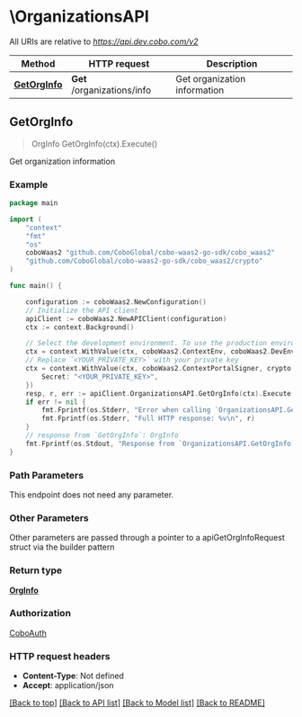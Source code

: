 # \OrganizationsAPI

All URIs are relative to *https://api.dev.cobo.com/v2*

Method | HTTP request | Description
------------- | ------------- | -------------
[**GetOrgInfo**](OrganizationsAPI.md#GetOrgInfo) | **Get** /organizations/info | Get organization information



## GetOrgInfo

> OrgInfo GetOrgInfo(ctx).Execute()

Get organization information



### Example

```go
package main

import (
    "context"
    "fmt"
    "os"
    coboWaas2 "github.com/CoboGlobal/cobo-waas2-go-sdk/cobo_waas2"
    "github.com/CoboGlobal/cobo-waas2-go-sdk/cobo_waas2/crypto"
)

func main() {

	configuration := coboWaas2.NewConfiguration()
	// Initialize the API client
	apiClient := coboWaas2.NewAPIClient(configuration)
	ctx := context.Background()

    // Select the development environment. To use the production environment, replace coboWaas2.DevEnv with coboWaas2.ProdEnv
	ctx = context.WithValue(ctx, coboWaas2.ContextEnv, coboWaas2.DevEnv)
    // Replace `<YOUR_PRIVATE_KEY>` with your private key
	ctx = context.WithValue(ctx, coboWaas2.ContextPortalSigner, crypto.Ed25519Signer{
		Secret: "<YOUR_PRIVATE_KEY>",
	})
	resp, r, err := apiClient.OrganizationsAPI.GetOrgInfo(ctx).Execute()
	if err != nil {
		fmt.Fprintf(os.Stderr, "Error when calling `OrganizationsAPI.GetOrgInfo``: %v\n", err)
		fmt.Fprintf(os.Stderr, "Full HTTP response: %v\n", r)
	}
	// response from `GetOrgInfo`: OrgInfo
	fmt.Fprintf(os.Stdout, "Response from `OrganizationsAPI.GetOrgInfo`: %v\n", resp)
}
```

### Path Parameters

This endpoint does not need any parameter.

### Other Parameters

Other parameters are passed through a pointer to a apiGetOrgInfoRequest struct via the builder pattern


### Return type

[**OrgInfo**](OrgInfo.md)

### Authorization

[CoboAuth](../README.md#CoboAuth)

### HTTP request headers

- **Content-Type**: Not defined
- **Accept**: application/json

[[Back to top]](#) [[Back to API list]](../README.md#documentation-for-api-endpoints)
[[Back to Model list]](../README.md#documentation-for-models)
[[Back to README]](../README.md)

